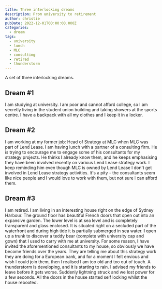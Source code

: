 ```yaml
---
title: Three interlocking dreams
description: From university to retirement
author: christie
pubDate: 2022-12-01T00:00:00.000Z
categories:
  - dream
tags:
  - university
  - lunch
  - MLC
  - consulting
  - retired
  - thunderstorm
---
```


A set of three interlocking dreams.

## Dream #1

I am studying at university. I am poor and cannot afford college, so I am secretly living in the student union building and taking showers at the sports centre. I have a backpack with all my clothes and I keep it in a locker.

## Dream #2

I am working at my former job: Head of Strategy at MLC when MLC was part of Lend Lease. I am having lunch with a partner of a consulting firm. He is trying to encourage me to engage some of his consultants for my strategy projects. He thinks I already know them, and he keeps emphasising they have been involved recently on various Lend Lease strategy work. I keep reminding him even though MLC is owned by Lend Lease I don't get involved in Lend Lease strategy activities. It's a pity - the consultants seem like nice people and I would love to work with them, but not sure I can afford them.

## Dream #3

I am retired. I am living in an interesting house right on the edge of Sydney Harbour. The ground floor has beautiful French doors that open out into an expansive garden. The lower level is at sea level and is completely transparent and glass enclosed. It is situated right on a secluded part of the waterfront and during high tide it is partially submerged in sea water. I open up a trunk to discover a teddy bear (complete with university cap and gown) that I used to carry with me at university. For some reason, I have invited the aforementioned consultants to my house, so obviously we have become friends over the years. They are telling me about this strategy work they are doing for a European bank, and for a moment I felt envious and wish I could join them, then I realised I am too old and too out of touch. A thunderstorm is developing, and it is starting to rain. I advised my friends to leave before it gets worse. Suddenly lightning struck and we lost power for a few seconds. All the doors in the house started self locking whilst the house rebooted.
